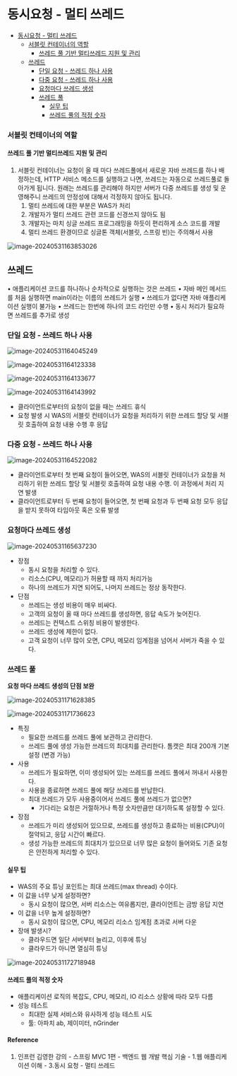 # 동시요청 - 멀티 쓰레드

- [동시요청 - 멀티 쓰레드](#동시요청---멀티-쓰레드)
    - [서블릿 컨테이너의 역할](#서블릿-컨테이너의-역할)
      - [쓰레드 풀 기반 멀티쓰레드 지원 및 관리](#쓰레드-풀-기반-멀티쓰레드-지원-및-관리)
  - [쓰레드](#쓰레드)
    - [단일 요청 - 쓰레드 하나 사용](#단일-요청---쓰레드-하나-사용)
    - [다중 요청 - 쓰레드 하나 사용](#다중-요청---쓰레드-하나-사용)
    - [요청마다 쓰레드 생성](#요청마다-쓰레드-생성)
    - [쓰레드 풀](#쓰레드-풀)
      - [실무 팁](#실무-팁)
      - [쓰레드 풀의 적정 숫자](#쓰레드-풀의-적정-숫자)

### 서블릿 컨테이너의 역할

#### 쓰레드 풀 기반 멀티쓰레드 지원 및 관리 

1. 서블릿 컨테이너는 요청이 올 때 마다 쓰레드풀에서 새로운 자바 쓰레드를 하나 배정하는데, HTTP 서비스 메소드를 실행하고 나면, 쓰레드는 자동으로 쓰레드풀로 돌아가게 됩니다. 원래는 쓰레드를 관리해야 하지만 서버가 다중 쓰레드를 생성 및 운영해주니 쓰레드의 안정성에 대해서 걱정하지 않아도 됩니다.
   1. 멀티 쓰레드에 대한 부분은 WAS가 처리
   2. 개발자가 멀티 쓰레드 관련 코드를 신경쓰지 않아도 됨
   3. 개발자는 마치 싱글 쓰레드 프로그래밍을 하듯이 편리하게 소스 코드를 개발
   4. 멀티 쓰레드 환경이므로 싱글톤 객체(서블릿, 스프링 빈)는 주의해서 사용

![image-20240531163853026](C:\Users\DongminShin\AppData\Roaming\Typora\typora-user-images\image-20240531163853026.png)

## 쓰레드

• 애플리케이션 코드를 하나하나 순차적으로 실행하는 것은 쓰레드
• 자바 메인 메서드를 처음 실행하면 main이라는 이름의 쓰레드가 실행
• 쓰레드가 없다면 자바 애플리케이션 실행이 불가능
• 쓰레드는 한번에 하나의 코드 라인만 수행
• 동시 처리가 필요하면 쓰레드를 추가로 생성

### 단일 요청 - 쓰레드 하나 사용

![image-20240531164045249](C:\Users\DongminShin\AppData\Roaming\Typora\typora-user-images\image-20240531164045249.png)

![image-20240531164123338](C:\Users\DongminShin\AppData\Roaming\Typora\typora-user-images\image-20240531164123338.png)

![image-20240531164133677](C:\Users\DongminShin\AppData\Roaming\Typora\typora-user-images\image-20240531164133677.png)

![image-20240531164143992](C:\Users\DongminShin\AppData\Roaming\Typora\typora-user-images\image-20240531164143992.png)

- 클라이언트로부터의 요청이 없을 때는 쓰레드 휴식
- 요청 발생 시 WAS의 서블릿 컨테이너가 요청을 처리하기 위한 쓰레드 할당  및 서블릿 호출하여 요청 내용 수행 후 응답

### 다중 요청 - 쓰레드 하나 사용

![image-20240531164522082](C:\Users\DongminShin\AppData\Roaming\Typora\typora-user-images\image-20240531164522082.png)

- 클라이언트로부터 첫 번째 요청이 들어오면, WAS의 서블릿 컨테이너가 요청을 처리하기 위한 쓰레드 할당  및 서블릿 호출하여 요청 내용 수행. 이 과정에서 처리 지연 발생
- 클라이언트로부터 두 번째 요청이 들어오면, 첫 번째 요청과 두 번째 요청 모두 응답을 받지 못하여 타임아웃 혹은 오류 발생

### 요청마다 쓰레드 생성

![image-20240531165637230](C:\Users\DongminShin\AppData\Roaming\Typora\typora-user-images\image-20240531165637230.png)

- 장점
  - 동시 요청을 처리할 수 있다.
  - 리소스(CPU, 메모리)가 허용할 때 까지 처리가능
  - 하나의 쓰레드가 지연 되어도, 나머지 쓰레드는 정상 동작한다.
- 단점
  - 쓰레드는 생성 비용이 매우 비싸다.
  - 고객의 요청이 올 때 마다 쓰레드를 생성하면, 응답 속도가 늦어진다.
  - 쓰레드는 컨텍스트 스위칭 비용이 발생한다.
  - 쓰레드 생성에 제한이 없다.
  - 고객 요청이 너무 많이 오면, CPU, 메모리 임계점을 넘어서 서버가 죽을 수 있다.

### 쓰레드 풀

**요청 마다 쓰레드 생성의 단점 보완**

![image-20240531171628385](C:\Users\DongminShin\AppData\Roaming\Typora\typora-user-images\image-20240531171628385.png)

![image-20240531171736623](C:\Users\DongminShin\AppData\Roaming\Typora\typora-user-images\image-20240531171736623.png)

- 특징
  - 필요한 쓰레드를 쓰레드 풀에 보관하고 관리한다.
  - 쓰레드 풀에 생성 가능한 쓰레드의 최대치를 관리한다. 톰캣은 최대 200개 기본 설정 (변경 가능)
- 사용
  - 쓰레드가 필요하면, 이미 생성되어 있는 쓰레드를 쓰레드 풀에서 꺼내서 사용한다.
  - 사용을 종료하면 쓰레드 풀에 해당 쓰레드를 반납한다.
  - 최대 쓰레드가 모두 사용중이어서 쓰레드 풀에 쓰레드가 없으면?
    - 기다리는 요청은 거절하거나 특정 숫자만큼만 대기하도록 설정할 수 있다.
- 장점
  - 쓰레드가 미리 생성되어 있으므로, 쓰레드를 생성하고 종료하는 비용(CPU)이 절약되고, 응답 시간이 빠르다.
  - 생성 가능한 쓰레드의 최대치가 있으므로 너무 많은 요청이 들어와도 기존 요청은 안전하게 처리할 수 있다.

#### 실무 팁

- WAS의 주요 튜닝 포인트는 최대 쓰레드(max thread) 수이다.
- 이 값을 너무 낮게 설정하면?
  - 동시 요청이 많으면, 서버 리소스는 여유롭지만, 클라이언트는 금방 응답 지연
- 이 값을 너무 높게 설정하면?
  - 동시 요청이 많으면, CPU, 메모리 리소스 임계점 초과로 서버 다운
- 장애 발생시?
  - 클라우드면 일단 서버부터 늘리고, 이후에 튜닝
  - 클라우드가 아니면 열심히 튜닝

![image-20240531172718948](C:\Users\DongminShin\AppData\Roaming\Typora\typora-user-images\image-20240531172718948.png)

#### 쓰레드 풀의 적정 숫자

- 애플리케이션 로직의 복잡도, CPU, 메모리, IO 리소스 상황에 따라 모두 다름
- 성능 테스트
  - 최대한 실제 서비스와 유사하게 성능 테스트 시도
  - 툴: 아파치 ab, 제이미터, nGrinder

#### Reference
1. 인프런 김영한 강의 - 스프링 MVC 1편 - 백엔드 웹 개발 핵심 기술 - 1.웹 애플리케이션 이해 - 3.동시 요청 - 멀티 쓰레드